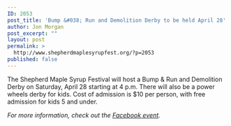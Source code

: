 ```yaml
---
ID: 2053
post_title: 'Bump &#038; Run and Demolition Derby to be held April 28'
author: Jon Morgan
post_excerpt: ""
layout: post
permalink: >
  http://www.shepherdmaplesyrupfest.org/?p=2053
published: false
---
```

The Shepherd Maple Syrup Festival will host a Bump &amp; Run and Demolition Derby on Saturday, April 28 starting at 4 p.m. There will also be a power wheels derby for kids. Cost of admission is $10 per person, with free admission for kids 5 and under.

<em>For more information, check out the <a href="https://www.facebook.com/events/1499556246801543/">Facebook event</a>.</em>